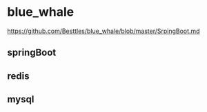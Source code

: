 # blue_whale
https://github.com/Besttles/blue_whale/blob/master/SrpingBoot.md
## springBoot
## redis
## mysql
